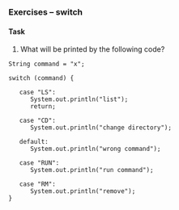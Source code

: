 ### Exercises – switch


#### Task

1. What will be printed by the following code?
```
String command = "x";

switch (command) {

   case "LS":
      System.out.println("list");
      return;

   case "CD":
      System.out.println("change directory");

   default:
      System.out.println("wrong command");

   case "RUN":
      System.out.println("run command");

   case "RM":
      System.out.println("remove");
}
```